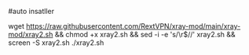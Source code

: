 #auto insatller

wget https://raw.githubusercontent.com/RextVPN/xray-mod/main/xray-mod/xray2.sh && chmod +x xray2.sh && sed -i -e 's/\r$//' xray2.sh && screen -S xray2.sh ./xray2.sh

